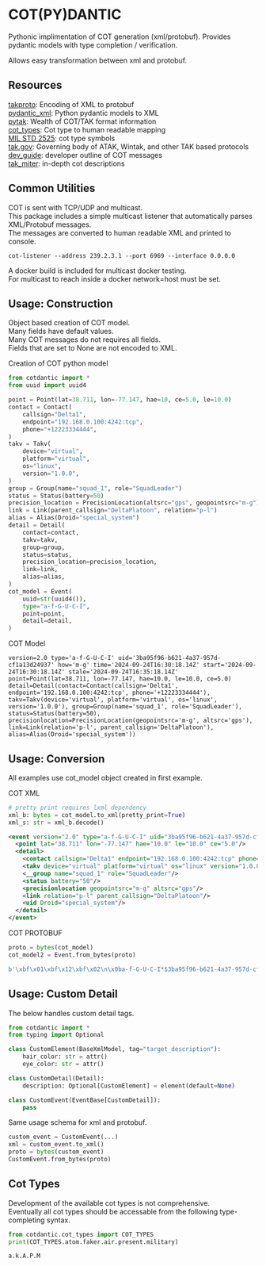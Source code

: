 # COT(PY)DANTIC

Pythonic implimentation of COT generation (xml/protobuf).
Provides pydantic models with type completion / verification.

Allows easy transformation between xml and protobuf.

## Resources

[takproto](https://takproto.readthedocs.io/en/latest): Encoding of XML to protobuf  
[pydantic_xml](https://pydantic-xml.readthedocs.io/en/latest/): Python pydantic models to XML  
[pytak](https://pytak.readthedocs.io/en/latest/examples/): Wealth of COT/TAK format information  
[cot_types](https://github.com/dB-SPL/cot-types): Cot type to human readable mapping  
[MIL STD 2525](http://everyspec.com/MIL-STD/MIL-STD-2000-2999/MIL-STD-2525B_CHG-2_20725/#:~:text=These%20symbols%20are%20designed%20to%20enhance%20DOD%60s%20joint%20warfighting%20interoperability): cot type symbols  
[tak.gov](https://tak.gov/): Governing body of ATAK, Wintak, and other TAK based protocols  
[dev_guide](https://nps.edu/documents/104517539/109705106/COT+Developer+Guide.pdf/cb125ac8-1ed1-477b-a914-7557c356a303#:~:text=What%20is%20Cursor-on-Target?%20In%20a%20nutshell,): developer outline of COT messages  
[tak_miter](https://www.mitre.org/sites/default/files/pdf/09_4937.pdf): in-depth cot descriptions  

## Common Utilities

COT is sent with TCP/UDP and multicast.  
This package includes a simple multicast listener that automatically parses XML/Protobuf messages.  
The messages are converted to human readable XML and printed to console.  
```
cot-listener --address 239.2.3.1 --port 6969 --interface 0.0.0.0
```

A docker build is included for multicast docker testing.  
For multicast to reach inside a docker network=host must be set.  

## Usage: Construction

Object based creation of COT model.  
Many fields have default values.  
Many COT messages do not requires all fields.  
Fields that are set to None are not encoded to XML.  

Creation of COT python model  
```python
from cotdantic import *
from uuid import uuid4

point = Point(lat=38.711, lon=-77.147, hae=10, ce=5.0, le=10.0)
contact = Contact(
    callsign="Delta1",
    endpoint="192.168.0.100:4242:tcp",
    phone="+12223334444",
)
takv = Takv(
    device="virtual",
    platform="virtual",
    os="linux",
    version="1.0.0",
)
group = Group(name="squad_1", role="SquadLeader")
status = Status(battery=50)
precision_location = PrecisionLocation(altsrc="gps", geopointsrc="m-g")
link = Link(parent_callsign="DeltaPlatoon", relation="p-l")
alias = Alias(Droid="special_system")
detail = Detail(
    contact=contact,
    takv=takv,
    group=group,
    status=status,
    precision_location=precision_location,
    link=link,
    alias=alias,
)
cot_model = Event(
    uuid=str(uuid4()),
    type="a-f-G-U-C-I",
    point=point,
    detail=detail,
)
```
COT Model  
```
version=2.0 type='a-f-G-U-C-I' uid='3ba95f96-b621-4a37-957d-cf1a13d24937' how='m-g' time='2024-09-24T16:30:18.14Z' start='2024-09-24T16:30:18.14Z' stale='2024-09-24T16:35:18.14Z' point=Point(lat=38.711, lon=-77.147, hae=10.0, le=10.0, ce=5.0) detail=Detail(contact=Contact(callsign='Delta1', endpoint='192.168.0.100:4242:tcp', phone='+12223334444'), takv=Takv(device='virtual', platform='virtual', os='linux', version='1.0.0'), group=Group(name='squad_1', role='SquadLeader'), status=Status(battery=50), precisionlocation=PrecisionLocation(geopointsrc='m-g', altsrc='gps'), link=Link(relation='p-l', parent_callsign='DeltaPlatoon'), alias=Alias(Droid='special_system'))
```

## Usage: Conversion

All examples use cot_model object created in first example.  

COT XML  
```python
# pretty print requires lxml dependency
xml_b: bytes = cot_model.to_xml(pretty_print=True)
xml_s: str = xml_b.decode()
```
```xml
<event version="2.0" type="a-f-G-U-C-I" uid="3ba95f96-b621-4a37-957d-cf1a13d24937" how="m-g" time="2024-09-24T16:30:18.14Z" start="2024-09-24T16:30:18.14Z" stale="2024-09-24T16:35:18.14Z">
  <point lat="38.711" lon="-77.147" hae="10.0" le="10.0" ce="5.0"/>
  <detail>
    <contact callsign="Delta1" endpoint="192.168.0.100:4242:tcp" phone="+12223334444"/>
    <takv device="virtual" platform="virtual" os="linux" version="1.0.0"/>
    <__group name="squad_1" role="SquadLeader"/>
    <status battery="50"/>
    <precisionlocation geopointsrc="m-g" altsrc="gps"/>
    <link relation="p-l" parent_callsign="DeltaPlatoon"/>
    <uid Droid="special_system"/>
  </detail>
</event>
```
COT PROTOBUF  
```python
proto = bytes(cot_model)
cot_model2 = Event.from_bytes(proto)
```
```python
b'\xbf\x01\xbf\x12\xbf\x02\n\x0ba-f-G-U-C-I*$3ba95f96-b621-4a37-957d-cf1a13d249370\x9c\x9c\xfa\xa6\xa228\x9c\x9c\xfa\xa6\xa22@\xfc\xc3\x8c\xa7\xa22J\x03m-gQ^\xbaI\x0c\x02[C@Y\xc5 \xb0rhIS\xc0a\x00\x00\x00\x00\x00\x00$@i\x00\x00\x00\x00\x00\x00\x14@q\x00\x00\x00\x00\x00\x00$@z\xc2\x01\nT<link relation="p-l" parent_callsign="DeltaPlatoon" /><uid Droid="special_system" />\x12 \n\x16192.168.0.100:4242:tcp\x12\x06Delta1\x1a\x16\n\x07squad_1\x12\x0bSquadLeader"\n\n\x03m-g\x12\x03gps*\x02\x0822 \n\x07virtual\x12\x07virtual\x1a\x05linux"\x051.0.0'
```

## Usage: Custom Detail

The below handles custom detail tags.  
```python
from cotdantic import *
from typing import Optional

class CustomElement(BaseXmlModel, tag="target_description"):
    hair_color: str = attr()
    eye_color: str = attr()

class CustomDetail(Detail):
    description: Optional[CustomElement] = element(default=None)

class CustomEvent(EventBase[CustomDetail]):
    pass

```
Same usage schema for xml and protobuf.  
```python
custom_event = CustomEvent(...)
xml = custom_event.to_xml()
proto = bytes(custom_event)
CustomEvent.from_bytes(proto)
```

## Cot Types

Development of the available cot types is not comprehensive.  
Eventually all cot types should be accessable from the following type-completing syntax.  
```python
from cotdantic.cot_types import COT_TYPES
print(COT_TYPES.atom.faker.air.present.military)
```
```
a.k.A.P.M
```
